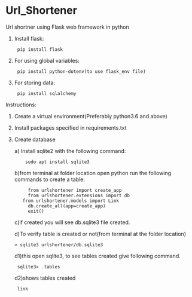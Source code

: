 # Url_Shortener
Url shortner using Flask web framework in python

1. Install flask:

	    pip install flask
2. For using global variables:

	    pip install python-dotenv(to use flask_env file)
3. For storing data:

	    pip install sqlalchemy
Instructions:

1. Create a virtual environment(Preferably python3.6 and above) 
2. Install packages specified in requirements.txt
3. Create database


     a) Install sqlite2 with the following command: 
     
     	   sudo apt install sqlite3
     
     
     b)from terminal at folder location open python run the following commands to create a table:
     
     	    from urlshortener import create_app
            from urlshortener.extensions import db
	      from urlshortener.models import Link
            db.create_all(app=create_app)
            exit()
     c)if created you will see db.sqlite3 file created.
     
     
     d)To verify table is created or not(from terminal at the folder location)
           
	   > sqlite3 urlshortener/db.sqlite3
 	
	d1)this open sqlite3, to see tables created give following command.
        
	    sqlite3> .tables
         
	d2)shows tables created
        
		link

